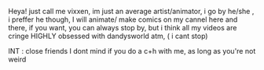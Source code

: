 Heya! just call me vixxen, im just an average artist/animator,  i go by he/she , i preffer he though, I will animate/ make comics on my cannel here and there, if you want, you can always stop by, but i think all my videos are cringe 
HIGHLY obsessed with dandysworld atm, ( i cant stop)


INT :
close friends 
I dont mind if  you do a c+h with me, as long as you're not weird


